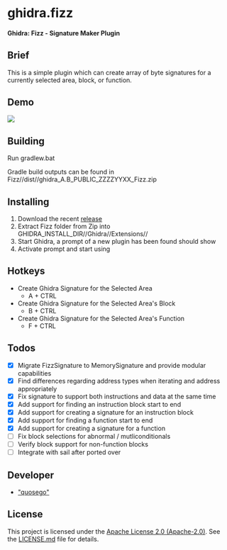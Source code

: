 # ghidra.fizz

#### Ghidra: Fizz - Signature Maker Plugin

## Brief

This is a simple plugin which can create array of byte signatures for a currently selected area, block, or function.

## Demo

![][ref-demo]

## Building

Run gradlew.bat

Gradle build outputs can be found in Fizz//dist//ghidra_A.B_PUBLIC_ZZZZYYXX_Fizz.zip

## Installing

1. Download the recent [release][ref-releases]
2. Extract Fizz folder from Zip into GHIDRA_INSTALL_DIR//Ghidra//Extensions//
3. Start Ghidra, a prompt of a new plugin has been found should show
4. Activate prompt and start using

## Hotkeys

- Create Ghidra Signature for the Selected Area
    - A + CTRL
- Create Ghidra Signature for the Selected Area's Block
    - B + CTRL
- Create Ghidra Signature for the Selected Area's Function
    - F + CTRL

## Todos

- [x] Migrate FizzSignature to MemorySignature and provide modular capabilities
- [x] Find differences regarding address types when iterating and address appropriately
- [x] Fix signature to support both instructions and data at the same time
- [x] Add support for finding an instruction block start to end
- [x] Add support for creating a signature for an instruction block
- [x] Add support for finding a function start to end
- [x] Add support for creating a signature for a function
- [ ] Fix block selections for abnormal / mutliconditionals 
- [ ] Verify block support for non-function blocks
- [ ] Integrate with sail after ported over

## Developer

* ["quosego"][ref-self]

## License

This project is licensed under the [Apache License 2.0 (Apache-2.0)][ref-AP2]. See the [LICENSE.md][ref-lic-path] file for details.

[ref-demo]: ./doc/images/tlky5Z2Jye.gif
[ref-releases]: https://github.com/quosego/ghidra.fizz/releases
[ref-issue]: https://github.com/NationalSecurityAgency/ghidra/issues/13
[ref-self]: https://github.com/quosego
[ref-lic-path]: ./LICENSE.md
[ref-AP2]: https://tldrlegal.com/license/apache-license-2.0-(apache-2.0)
